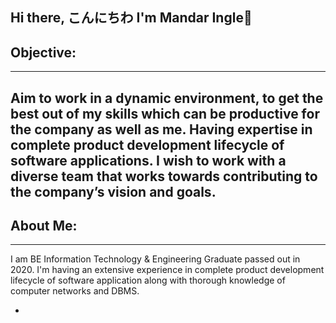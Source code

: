 ## Hi there, こんにちわ I'm Mandar Ingle👋

## Objective:
_________________________________________________________________________________________________________________________________________________
## Aim to work in a dynamic environment, to get the best out of my skills which can be productive for the company as well as me. Having expertise in complete product development lifecycle of software applications. I wish to work with a diverse team that works towards contributing to the company’s vision and goals.

## About Me:
_________________________________________________________________________________________________________________________________________________
I am BE Information Technology & Engineering Graduate passed out in 2020. I'm having an extensive experience in complete product development lifecycle of software application along with thorough knowledge of computer networks and DBMS.

*
